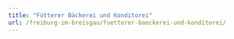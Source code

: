 ```yaml
---
title: "Fütterer Bäckerei und Konditorei"
url: /freiburg-im-breisgau/fuetterer-baeckerei-und-konditorei/
---
```

